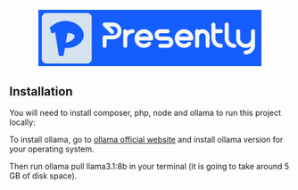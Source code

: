 <p align="center"><a href="https://github.com/Karabelnikovs/presently" target="_blank"><img src="public/presently_logo.png" width="400" alt="Laravel Logo"></a></p>

<p align="center">
</p>

## Installation

You will need to install composer, php, node and ollama to run this project locally:

To install ollama, go to <a href="https://ollama.com/download/mac">ollama official website</a> and install ollama version for your operating system.

Then run ollama pull llama3.1:8b in your terminal (it is going to take around 5 GB of disk space).
